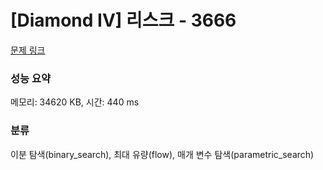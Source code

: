 # [Diamond IV] 리스크 - 3666 

[문제 링크](https://www.acmicpc.net/problem/3666) 

### 성능 요약

메모리: 34620 KB, 시간: 440 ms

### 분류

이분 탐색(binary_search), 최대 유량(flow), 매개 변수 탐색(parametric_search)


